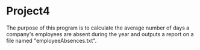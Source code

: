 # Project4
The purpose of this program is to calculate the average number of days a company's employees are absent during the year and outputs a report on a file named "employeeAbsences.txt".
